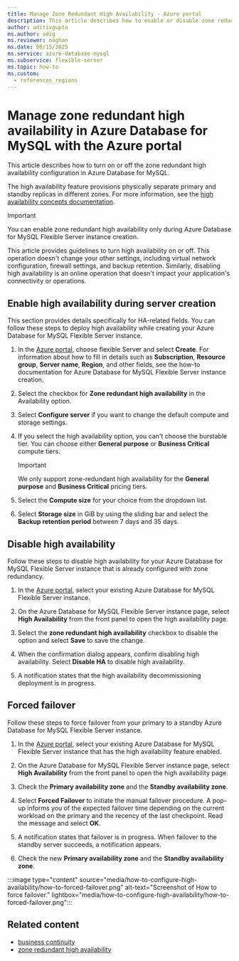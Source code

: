 ```yaml
---
title: Manage Zone Redundant High Availability - Azure portal
description: This article describes how to enable or disable zone redundant high availability in Azure Database for MySQL - Flexible Server through the Azure portal.
author: aditivgupta
ms.author: adig
ms.reviewer: maghan
ms.date: 08/15/2025
ms.service: azure-database-mysql
ms.subservice: flexible-server
ms.topic: how-to
ms.custom:
  - references_regions
---
```


# Manage zone redundant high availability in Azure Database for MySQL with the Azure portal

This article describes how to turn on or off the zone redundant high availability configuration in Azure Database for MySQL.

The high availability feature provisions physically separate primary and standby replicas in different zones. For more information, see the [high availability concepts documentation](concepts-high-availability.md).

> [!IMPORTANT]  
> You can enable zone redundant high availability only during Azure Database for MySQL Flexible Server instance creation.

This article provides guidelines to turn high availability on or off. This operation doesn't change your other settings, including virtual network configuration, firewall settings, and backup retention. Similarly, disabling high availability is an online operation that doesn't impact your application's connectivity or operations.

## Enable high availability during server creation

This section provides details specifically for HA-related fields. You can follow these steps to deploy high availability while creating your Azure Database for MySQL Flexible Server instance.

1. In the [Azure portal](https://portal.azure.com/), choose flexible Server and select **Create**. For information about how to fill in details such as **Subscription**, **Resource group**, **Server name**, **Region**, and other fields, see the how-to documentation for Azure Database for MySQL Flexible Server instance creation.

1. Select the checkbox for **Zone redundant high availability** in the Availability option.

1. Select **Configure server** if you want to change the default compute and storage settings.

1. If you select the high availability option, you can't choose the burstable tier. You can choose either
   **General purpose** or **Business Critical** compute tiers.

   > [!IMPORTANT]  
   We only support zone-redundant high availability for the **General purpose** and **Business Critical** pricing tiers.

1. Select the **Compute size** for your choice from the dropdown list.

1. Select **Storage size** in GiB by using the sliding bar and select the **Backup retention period** between 7 days and 35 days.

## Disable high availability

Follow these steps to disable high availability for your Azure Database for MySQL Flexible Server instance that is already configured with zone redundancy.

1. In the [Azure portal](https://portal.azure.com/), select your existing Azure Database for MySQL Flexible Server instance.

1. On the Azure Database for MySQL Flexible Server instance page, select **High Availability** from the front panel to open the high availability page.

1. Select the **zone redundant high availability** checkbox to disable the option and select **Save** to save the change.

1. When the confirmation dialog appears, confirm disabling high availability. Select **Disable HA** to disable high availability.

1. A notification states that the high availability decommissioning deployment is in progress.

## Forced failover

Follow these steps to force failover from your primary to a standby Azure Database for MySQL Flexible Server instance.

1. In the [Azure portal](https://portal.azure.com/), select your existing Azure Database for MySQL Flexible Server instance that has the high availability feature enabled.

1. On the Azure Database for MySQL Flexible Server instance page, select **High Availability** from the front panel to open the high availability page.

1. Check the **Primary availability zone** and the **Standby availability zone**.

1. Select **Forced Failover** to initiate the manual failover procedure. A pop-up informs you of the expected failover time depending on the current workload on the primary and the recency of the last checkpoint. Read the message and select **OK**.

1. A notification states that failover is in progress. When failover to the standby server succeeds, a notification appears.

1. Check the new **Primary availability zone** and the **Standby availability zone**.

:::image type="content" source="media/how-to-configure-high-availability/how-to-forced-failover.png" alt-text="Screenshot of How to force failover." lightbox="media/how-to-configure-high-availability/how-to-forced-failover.png":::

## Related content

- [business continuity](concepts-business-continuity.md)
- [zone redundant high availability](concepts-high-availability.md)
